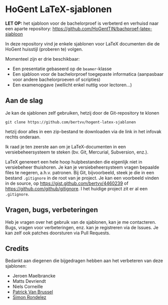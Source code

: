 # HoGent LaTeX-sjablonen

**LET OP:** het sjabloon voor de bachelorproef is verbeterd en verhuisd naar een aparte repository: <https://github.com/HoGentTIN/bachproef-latex-sjabloon>

In deze repository vind je enkele sjablonen voor LaTeX documenten die de HoGent huisstijl (proberen te) volgen.

Momenteel zijn er drie beschikbaar:

* Een presentatie gebaseerd op de `beamer`-klasse
* Een sjabloon voor de bachelorproef toegepaste informatica (aanpasbaar voor andere bachelorproeven of scripties)
* Een examenopgave (wellicht enkel nuttig voor lectoren...)

## Aan de slag

Je kan de sjablonen zelf gebruiken, hetzij door de Git-repository te klonen

    git clone https://github.com/bertvv/hogent-latex-sjablonen

hetzij door alles in een zip-bestand te downloaden via de link in het infovak rechts onderaan.

Ik raad je ten zeerste aan om je LaTeX-documenten in een versiebeheersysteem te steken (bv. Git, Mercurial, Subversion, enz.).

LaTeX genereert een hele hoop hulpbestanden die eigenlijk niet in versiebeheer thuishoren. Je kan je versiebeheersysteem vragen bepaalde files te negeren, a.h.v. patronen. Bij Git, bijvoorbeeld, steek je die in een bestand `.gitignore` in de root van je project. Je kan een voorbeeld vinden in de source, op https://gist.github.com/bertvv/4460239 of https://github.com/github/gitignore. I het huidige project zit er al een `.gitignore`.

## Vragen, bugs, verbeteringen

Heb je vragen over het gebruik van de sjablonen, kan je me contacteren. Bugs, vragen voor verbeteringen, enz. kan je registreren via de Issues. Je kan zelf ook patches doorsturen via Pull Requests.

## Credits

Bedankt aan diegenen die bijgedragen hebben aan het verbeteren van deze sjablonen:

* Jeroen Maelbrancke
* Matts Devriendt
* Niels Corneille
* [Patrick Van Brussel](https://github.com/VuokkoVuorinnen)
* [Simon Rondelez](https://github.com/simonrondelez)
